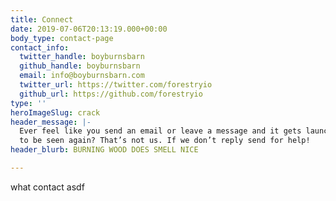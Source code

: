 ```yaml
---
title: Connect
date: 2019-07-06T20:13:19.000+00:00
body_type: contact-page
contact_info:
  twitter_handle: boyburnsbarn
  github_handle: boyburnsbarn
  email: info@boyburnsbarn.com
  twitter_url: https://twitter.com/forestryio
  github_url: https://github.com/forestryio
type: ''
heroImageSlug: crack
header_message: |-
  Ever feel like you send an email or leave a message and it gets launched into space never
  to be seen again? That’s not us. If we don’t reply send for help!
header_blurb: BURNING WOOD DOES SMELL NICE

---
```

what
contact
asdf